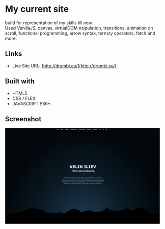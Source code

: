 # My current site

build for representation of my skills till now.  
Used VanillaJS, canvas, virtualDOM naipulation, transitions, animation on scroll, functional programming, arrow syntax, ternary operators, fetch and more.

## Links

- Live Site URL: [http://drumbi.eu/](http://drumbi.eu/)  

## Built with

- HTML5
- CSS / FLEX
- JAVASCRIPT ES6+

## Screenshot

![](./screenShot/drumbieu-v3.jpg)






